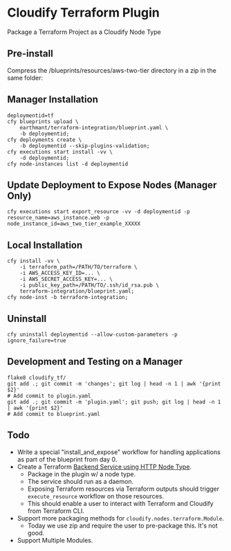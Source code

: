 
# Cloudify Terraform Plugin

Package a Terraform Project as a Cloudify Node Type


## Pre-install

Compress the /blueprints/resources/aws-two-tier directory in a zip in the same folder:


## Manager Installation

```
deploymentid=tf
cfy blueprints upload \
    earthmant/terraform-integration/blueprint.yaml \
    -b deploymentid;
cfy deployments create \
    -b deploymentid --skip-plugins-validation;
cfy executions start install -vv \
    -d deploymentid;
cfy node-instances list -d deploymentid
```


## Update Deployment to Expose Nodes (Manager Only)

```
cfy executions start export_resource -vv -d deploymentid -p resource_name=aws_instance.web -p node_instance_id=aws_two_tier_example_XXXXX
```


## Local Installation

```shell
cfy install -vv \
    -i terraform_path=/PATH/TO/terraform \
    -i AWS_ACCESS_KEY_ID=... \
    -i AWS_SECRET_ACCESS_KEY=... \
    -i public_key_path=/PATH/TO/.ssh/id_rsa.pub \
    terraform-integration/blueprint.yaml;
cfy node-inst -b terraform-integration;
```


## Uninstall 

```
cfy uninstall deploymentid --allow-custom-parameters -p ignore_failure=true
```


## Development and Testing on a Manager

```
flake8 cloudify_tf/
git add .; git commit -m 'changes'; git log | head -n 1 | awk '{print $2}'
# Add commit to plugin.yaml
git add .; git commit -m 'plugin.yaml'; git push; git log | head -n 1 | awk '{print $2}'
# Add commit to blueprint.yaml
```

## Todo

  * Write a special "install_and_expose" workflow for handling applications as part of the blueprint from day 0.
  * Create a Terraform [Backend Service using HTTP Node Type](https://www.terraform.io/docs/backends/types/http.html).
    * Package in the plugin w/ a node type.
    * The service should run as a daemon.
    * Exposing Terraform resources via Terraform outputs should trigger `execute_resource` workflow on those resources.
    * This should enable a user to interact with Terraform and Cloudify from Terraform CLI.
  * Support more packaging methods for `cloudify.nodes.terraform.Module`.
    * Today we use zip and require the user to pre-package this. It's not good.
  * Support Multiple Modules.

